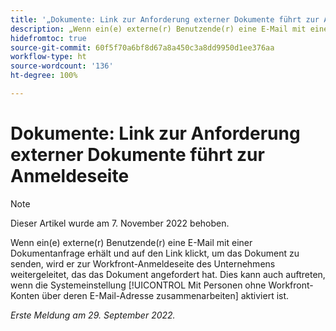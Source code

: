 ```yaml
---
title: '„Dokumente: Link zur Anforderung externer Dokumente führt zur Anmeldeseite“'
description: „Wenn ein(e) externe(r) Benutzende(r) eine E-Mail mit einer Dokumentanfrage erhält und auf den Link klickt, um das Dokument zu senden, wird er zur Workfront-Anmeldeseite des Unternehmens weitergeleitet, das das Dokument angefordert hat. Dies kann auch auftreten, wenn die Systemeinstellung „Mit Personen ohne Workfront-Konten über deren E-Mail-Adresse zusammenarbeiten“ aktiviert ist.“
hidefromtoc: true
source-git-commit: 60f5f70a6bf8d67a8a450c3a8dd9950d1ee376aa
workflow-type: ht
source-wordcount: '136'
ht-degree: 100%

---
```



# Dokumente: Link zur Anforderung externer Dokumente führt zur Anmeldeseite

<!--This article is on the WF and WFP TOCs-->

>[!NOTE]
>
>Dieser Artikel wurde am 7. November 2022 behoben.

Wenn ein(e) externe(r) Benutzende(r) eine E-Mail mit einer Dokumentanfrage erhält und auf den Link klickt, um das Dokument zu senden, wird er zur Workfront-Anmeldeseite des Unternehmens weitergeleitet, das das Dokument angefordert hat. Dies kann auch auftreten, wenn die Systemeinstellung [!UICONTROL Mit Personen ohne Workfront-Konten über deren E-Mail-Adresse zusammenarbeiten] aktiviert ist.

_Erste Meldung am 29. September 2022._


